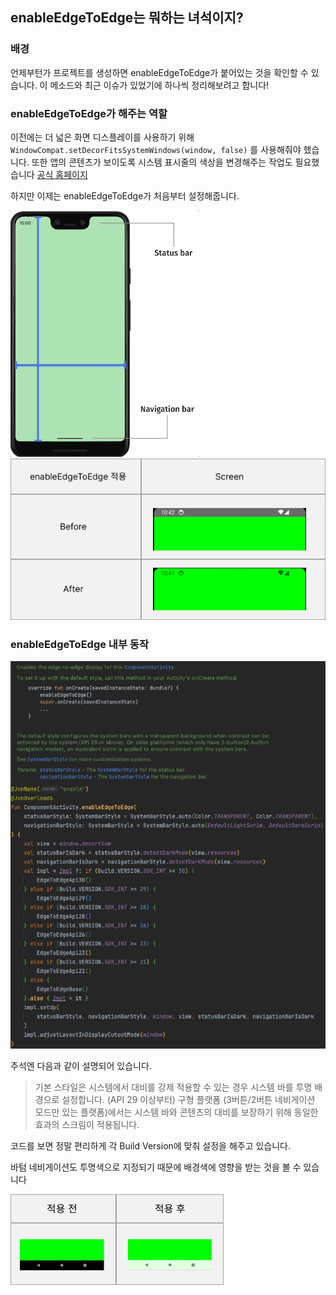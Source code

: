 ## enableEdgeToEdge는 뭐하는 녀석이지?

### 배경
언제부턴가 프로젝트를 생성하면 enableEdgeToEdge가 붙어있는 것을 확인할 수 있습니다.
이 메소드와 최근 이슈가 있었기에 하나씩 정리해보려고 합니다!

### enableEdgeToEdge가 해주는 역할
이전에는 더 넓은 화면 디스플레이를 사용하기 위해 `WindowCompat.setDecorFitsSystemWindows(window, false)` 를 사용해줘야 했습니다.
또한 앱의 콘텐츠가 보이도록 시스템 표시줄의 색상을 변경해주는 작업도 필요했습니다 [공식 홈페이지](https://developer.android.com/develop/ui/views/layout/edge-to-edge-manually?hl=ko)

하지만 이제는 enableEdgeToEdge가 처음부터 설정해줍니다.

![Android Window Insets](WindowInsets.gif)
![enableEdgeToEdge Statusbar Comparison](StatusbarComparison.png)

### enableEdgeToEdge 내부 동작
![enableEdgeToEdge inner code](enableEdgeToEdgeInnerCode.png)

주석엔 다음과 같이 설명되어 있습니다.
> 기본 스타일은 시스템에서 대비를 강제 적용할 수 있는 경우 시스템 바를 투명 배경으로 설정합니다. (API 29 이상부터) 
> 구형 플랫폼 (3버튼/2버튼 네비게이션 모드만 있는 플랫폼)에서는 시스템 바와 콘텐츠의 대비를 보장하기 위해 동일한 효과의 스크림이 적용됩니다.

코드를 보면 정말 편리하게 각 Build Version에 맞춰 설정을 해주고 있습니다.

바텀 네비게이션도 투명색으로 지정되기 때문에 배경색에 영향을 받는 것을 볼 수 있습니다

![img222.png](BottomNavigationComparision.png)